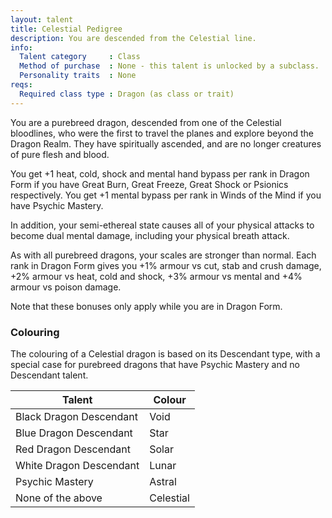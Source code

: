 ```yaml
---
layout: talent
title: Celestial Pedigree
description: You are descended from the Celestial line.
info:
  Talent category     : Class
  Method of purchase  : None - this talent is unlocked by a subclass.
  Personality traits  : None
reqs:
  Required class type : Dragon (as class or trait)
---
```


You are a purebreed dragon, descended from one of the Celestial bloodlines, who were the first to travel the planes and explore beyond the Dragon Realm. They have spiritually ascended, and are no longer creatures of pure flesh and blood.

You get +1 heat, cold, shock and mental hand bypass per rank in Dragon Form if you have Great Burn, Great Freeze, Great Shock or Psionics respectively. You get +1 mental bypass per rank in Winds of the Mind if you have Psychic Mastery.

In addition, your semi-ethereal state causes all of your physical attacks to become dual mental damage, including your physical breath attack.

As with all purebreed dragons, your scales are stronger than normal. Each rank in Dragon Form gives you +1% armour vs cut, stab and crush damage, +2% armour vs heat, cold and shock, +3% armour vs mental and +4% armour vs poison damage.

Note that these bonuses only apply while you are in Dragon Form.

### Colouring
The colouring of a Celestial dragon is based on its Descendant type, with a special case for purebreed dragons that have Psychic Mastery and no Descendant talent.

Talent | Colour
--- | ---
Black Dragon Descendant | Void
Blue Dragon Descendant | Star
Red Dragon Descendant | Solar
White Dragon Descendant | Lunar
Psychic Mastery | Astral
None of the above | Celestial
